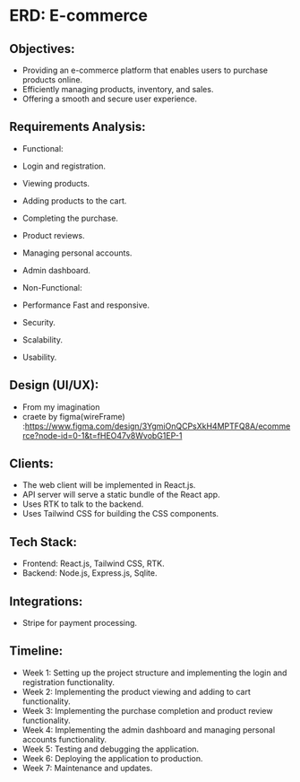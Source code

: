 # ERD: E-commerce

## Objectives:

- Providing an e-commerce platform that enables users to purchase products online.
- Efficiently managing products, inventory, and sales.
- Offering a smooth and secure user experience.

## Requirements Analysis:

- Functional:

- Login and registration.
- Viewing products.
- Adding products to the cart.
- Completing the purchase.
- Product reviews.
- Managing personal accounts.
- Admin dashboard.

- Non-Functional:

- Performance Fast and responsive.
- Security.
- Scalability.
- Usability.

## Design (UI/UX):

- From my imagination
- craete by figma(wireFrame) :https://www.figma.com/design/3YgmiOnQCPsXkH4MPTFQ8A/ecommerce?node-id=0-1&t=fHEO47v8WvobG1EP-1

## Clients:

- The web client will be implemented in React.js.
- API server will serve a static bundle of the React app.
- Uses RTK to talk to the backend.
- Uses Tailwind CSS for building the CSS components.

## Tech Stack:

- Frontend: React.js, Tailwind CSS, RTK.
- Backend: Node.js, Express.js, Sqlite.

## Integrations:

- Stripe for payment processing.

## Timeline:

- Week 1: Setting up the project structure and implementing the login and registration functionality.
- Week 2: Implementing the product viewing and adding to cart functionality.
- Week 3: Implementing the purchase completion and product review functionality.
- Week 4: Implementing the admin dashboard and managing personal accounts functionality.
- Week 5: Testing and debugging the application.
- Week 6: Deploying the application to production.
- Week 7: Maintenance and updates.
